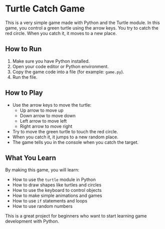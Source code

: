# Turtle Catch Game

This is a very simple game made with Python and the Turtle module. In this game, you control a green turtle using the arrow keys. You try to catch the red circle. When you catch it, it moves to a new place.

## How to Run

1. Make sure you have Python installed.
2. Open your code editor or Python environment.
3. Copy the game code into a file (for example: `game.py`).
4. Run the file.

## How to Play

- Use the arrow keys to move the turtle:
  - Up arrow to move up
  - Down arrow to move down
  - Left arrow to move left
  - Right arrow to move right
- Try to move the green turtle to touch the red circle.
- When you catch it, it jumps to a new random place.
- The game tells you in the console when you catch the target.

## What You Learn

By making this game, you will learn:

- How to use the `turtle` module in Python
- How to draw shapes like turtles and circles
- How to use the keyboard to control objects
- How to make simple animations and games
- How to use `if` statements and loops
- How to use random numbers

This is a great project for beginners who want to start learning game development with Python.

